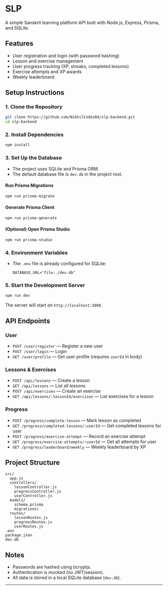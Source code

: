 # SLP

A simple Sanskrit learning platform API built with Node.js, Express, Prisma, and SQLite.

## Features

- User registration and login (with password hashing)
- Lesson and exercise management
- User progress tracking (XP, streaks, completed lessons)
- Exercise attempts and XP awards
- Weekly leaderboard

## Setup Instructions

### 1. Clone the Repository

```sh
git clone https://github.com/NikhilCodes04/slp-backend.git
cd slp-backend
```

### 2. Install Dependencies

```sh
npm install
```

### 3. Set Up the Database

- The project uses SQLite and Prisma ORM.
- The default database file is `dev.db` in the project root.

#### Run Prisma Migrations

```sh
npm run prisma-migrate
```

#### Generate Prisma Client

```sh
npm run prisma-generate
```

#### (Optional) Open Prisma Studio

```sh
npm run prisma-studio
```

### 4. Environment Variables

- The `.env` file is already configured for SQLite:
  ```
  DATABASE_URL="file:./dev.db"
  ```

### 5. Start the Development Server

```sh
npm run dev
```

The server will start on `http://localhost:3000`.

## API Endpoints

### User

- `POST /user/register` — Register a new user
- `POST /user/login` — Login
- `GET /user/profile` — Get user profile (requires `userId` in body)

### Lessons & Exercises

- `POST /api/lessons` — Create a lesson
- `GET /api/lessons` — List all lessons
- `POST /api/exercises` — Create an exercise
- `GET /api/lessons/:lessonId/exercises` — List exercises for a lesson

### Progress

- `POST /progress/complete-lesson` — Mark lesson as completed
- `GET /progress/completed-lessons/:userId` — Get completed lessons for user
- `POST /progress/exercise-attempt` — Record an exercise attempt
- `GET /progress/exercise-attempts/:userId` — Get all attempts for user
- `GET /progress/leaderboard/weekly` — Weekly leaderboard by XP

## Project Structure

```
src/
  app.js
  controllers/
    lessonController.js
    progressController.js
    userController.js
  models/
    schema.prisma
    migrations/
  routes/
    lessonRoutes.js
    progressRoutes.js
    userRoutes.js
.env
package.json
dev.db
```

## Notes

- Passwords are hashed using bcryptjs.
- Authentication is mocked (no JWT/session).
- All data is stored in a local SQLite database (`dev.db`).

---

